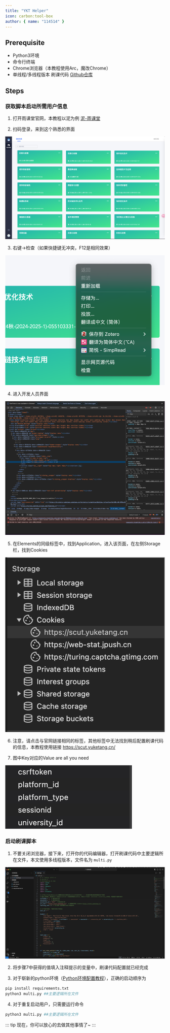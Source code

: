 ```yaml
---
title: "YKT Helper"
icon: carbon:tool-box
author: { name: "114514" }
---
```


## Prerequisite

- Python3环境
- 命令行终端
- Chrome浏览器（本教程使用Arc，魔改Chrome）
- 单线程/多线程版本 刷课代码 [Github仓库](https://github.com/Cat1007/yuketangHelperSCUTLite?tab=readme-ov-file)

## Steps

### 获取脚本启动所需用户信息

1. 打开雨课堂官网，本教程以泥为例 [泥-雨课堂](https://scut.yuketang.cn/)

2. 扫码登录，来到这个熟悉的界面

![image.png](https://raw.githubusercontent.com/xiaolin2004/PicForMD/main/20240928220226.png)

3. 右键->检查（如果快捷键无冲突，F12是相同效果）

![image.png](https://raw.githubusercontent.com/xiaolin2004/PicForMD/main/20240928220334.png)

4. 进入开发人员界面

![image.png](https://raw.githubusercontent.com/xiaolin2004/PicForMD/main/20240928220420.png)

5. 在Elements的同级标签中，找到Application，进入该页面，在左侧Storage栏，找到Cookies

![image.png](https://raw.githubusercontent.com/xiaolin2004/PicForMD/main/20240928220621.png)

6. 注意，请点击与官网链接相同的标签，其他标签中无法找到稍后配置刷课代码的信息，本教程使用链接 https://scut.yuketang.cn/

7. 图中Key对应的Value are all you need

![image.png](https://raw.githubusercontent.com/xiaolin2004/PicForMD/main/20240928220838.png)


### 启动刷课脚本

1. 不要关闭浏览器，接下来，打开你的代码编辑器，打开刷课代码中主要逻辑所在文件，本文使用多线程版本，文件名为 `multi.py` 

![image.png](https://raw.githubusercontent.com/xiaolin2004/PicForMD/main/20240928221159.png)

2. 将步骤7中获得的值填入注释提示的变量中，刷课代码配置就已经完成

3. 对于崭新的python环境（[Python环境配置教程](https://realpython.com/installing-python/)），正确的启动顺序为

```bash
pip install requirements.txt
python3 multi.py ##主要逻辑所在文件
```

4. 对于重复启动用户，只需要运行命令

```bash
python3 multi.py ##主要逻辑所在文件
```

::: tip
现在，你可以放心的去做其他事情了~
:::
